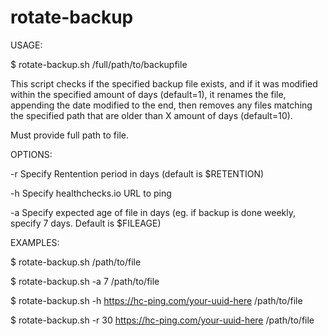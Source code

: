 # rotate-backup

USAGE:

$ rotate-backup.sh /full/path/to/backupfile

This script checks if the specified backup file exists,
and if it was modified within the specified amount of days (default=1),
it renames the file, appending the date modified to the end,
then removes any files matching the specified path that are older than X 
amount of days (default=10).

Must provide full path to file.

OPTIONS:

-r Specify Rentention period in days (default is $RETENTION)

-h Specify healthchecks.io URL to ping

-a Specify expected age of file in days (eg. if backup is done weekly, specify 7 days. Default is $FILEAGE)

EXAMPLES:

$ rotate-backup.sh /path/to/file

$ rotate-backup.sh -a 7 /path/to/file

$ rotate-backup.sh -h https://hc-ping.com/your-uuid-here /path/to/file

$ rotate-backup.sh -r 30 https://hc-ping.com/your-uuid-here /path/to/file
